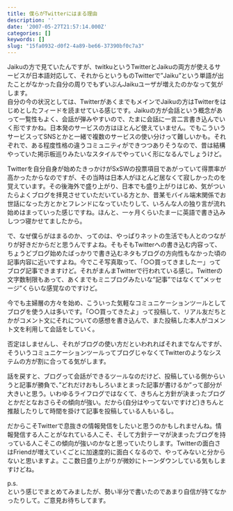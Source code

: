 ```yaml
---
title: 僕らがTwitterにはまる理由
description: ''
date: '2007-05-27T21:57:14.000Z'
categories: []
keywords: []
slug: "15fa0932-d0f2-4a89-be66-37390bf0c7a3"
---
```

Jaikuの方で見ていたんですが、twitkuというTwitterとJaikuの両方が使えるサービスが日本語対応して、それからというものTwitterで”Jaiku”という単語が出たことがなかった自分の周りでもずいぶんJaikuユーザが増えたのかなって気がします。  
自分の今の状況としては、TwitterがあくまでもメインでJaikuの方はTwitterをはじめとしたフィードを読ませている感じです。Jaikuの方が会話という概念があって一覧性もよく、会話が弾みやすいので、たまに会話に一言二言書き込んでいく形ですかね。日本発のサービスの方はほとんど使えていません。でもこういうサービスってSNSとかと一緒で複数のサービスの使い分けって難しいかも。それぞれで、ある程度性格の違うコミュニティができつつありそうなので、昔は結構やっていた掲示板巡りみたいなスタイルでやっていく形になるんでしょうけど。

Twitterを自分自身が始めたきっかけがSxSWの投票項目であがっていて得票率が高かったからなのですが、その当時は日本人がほとんど居なくて寂しかったのを覚えています。その後海外で盛り上がり、日本でも盛り上がりはじめ、気がついたらよくブログを拝見させていただいている方とか、昔某モバイル端末関係でお世話になった方とかとフレンドになっていたりして、いろんな人の独り言が流れ始めはまっていった感じですね。ほんと、一ヶ月くらいたまーに英語で書き込みしつつ寝かせてましたから。

で、なぜ僕らがはまるのか、ってのは、やっぱりネットの生活でも人とのつながりが好きだからだと思うんですよね。そもそもTwitterへの書き込む内容って、ちょうどブログ始めたばっかりで書き込むネタもブログの方向性もなかった頃の記事内容に近いですよね。今でこそ写真取って、「○○買ってきましたー」ってブログ記事できますけど。それがまんまTwitterで行われている感じ。Twitterの文字数制限もあって、あくまでもミニブログみたいな”記事”ではなくて”メッセージ”くらいな感覚なのですけど。

今でも主婦層の方々を始め、こういった気軽なコミュニケーションツールとしてブログを使う人は多いです。「○○買ってきたよ」って投稿して、リアル友だちとかがコメント文にそれについての感想を書き込んで、また投稿した本人がコメント文を利用して会話をしていく。

否定はしませんし、それがブログの使い方だといわれればそれまでなんですが、そういうコミュニケーションツールってブログじゃなくてTwitterのようなシステムの方が割に合ってる気がします。

話を戻すと、ブログって会話ができるツールなのだけど、投稿している側からいうと記事が勝負で、”どれだけおもしろいまとまった記事が書けるか”って部分が大きいと思う。いわゆるライフログではなくて、きちんと方針が決まったブログとかだとなおさらその傾向が強い。だから(自分はやってないですけど)きちんと推敲したりして時間を掛けて記事を投稿している人もいるし。

だからこそTwitterで息抜きの情報発信をしたいと思うのかもしれませんね。情報発信する人ことがなれている人こそ、そして方針テーマが決まったブログを持っている人こそこの傾向が強いのかなと思っていたりします。Twitterの面白さはFriendが増えていくごとに加速度的に面白くなるので、やってみないと分からないと思いますよ。ここ数日盛り上がりが微妙にトーンダウンしている気もしますけどね。

p.s.  
という感じでまとめてみましたが、勢い半分で書いたのであまり自信が持てなかったりして。ご意見お待ちしてます。